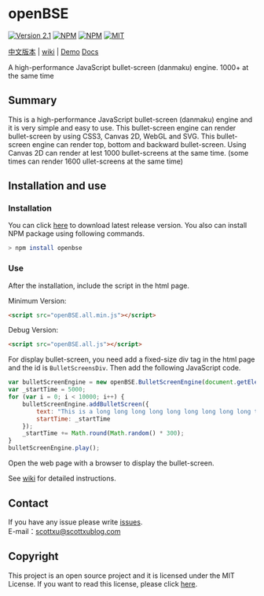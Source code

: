 # openBSE
[![Version 2.1](https://img.shields.io/badge/version-2.1-brightgreen.svg?style=flat-square)](https://github.com/iamscottxu/openBSE/releases/tag/v2.1)
[![NPM](https://img.shields.io/npm/v/openbse.svg?style=flat-square)](https://www.npmjs.com/package/openbse)
[![NPM](https://img.shields.io/npm/v/bullet-screen-engine.svg?style=flat-square)](https://www.npmjs.com/package/bullet-screen-engine)
[![MIT](https://img.shields.io/github/license/mashape/apistatus.svg?style=flat-square)](https://github.com/iamscottxu/openBSE/blob/master/LICENSE)

[中文版本](https://github.com/iamscottxu/openBSE/blob/master/README.md) |
[wiki](https://github.com/iamscottxu/openBSE/wiki) |
[Demo](https://iamscottxu.github.io/openBSE/demo/openBSEDemo.html)
[Docs](https://iamscottxu.github.io/openBSE/docs/2.1/index.html)

A high-performance JavaScript bullet-screen (danmaku) engine. 1000+ at the same time

## Summary
This is a high-performance JavaScript bullet-screen (danmaku) engine and it is very simple and easy to use. This bullet-screen engine can render bullet-screen by using CSS3, Canvas 2D, WebGL and SVG. This bullet-screen engine can render top, bottom and backward bullet-screen. Using Canvas 2D can render at lest 1000 bullet-screens at the same time. (some times can render 1600 ullet-screens at the same time)

## Installation and use
### Installation
You can click [here](https://github.com/iamscottxu/openBSE/releases/tag/v2.1) to download latest release version. You also can install NPM package using following commands.
```Bash
> npm install openbse
```

### Use
After the installation, include the script in the html page.

Minimum Version:
```Html
<script src="openBSE.all.min.js"></script>
```
Debug Version:
```Html
<script src="openBSE.all.js"></script>
```
For display bullet-screen, you need add a fixed-size div tag in the html page and the id is `BulletScreensDiv`. Then add the following JavaScript code.
```JavaScript
var bulletScreenEngine = new openBSE.BulletScreenEngine(document.getElementById('BulletScreensDiv'));
var _startTime = 5000;
for (var i = 0; i < 10000; i++) {
    bulletScreenEngine.addBulletScreen({
        text: "This is a long long long long long long long long long test(^_^)",
        startTime: _startTime
    });
    _startTime += Math.round(Math.random() * 300);
}
bulletScreenEngine.play();
```
Open the web page with a browser to display the bullet-screen. 

See [wiki](https://github.com/iamscottxu/openBSE/wiki) for detailed instructions.

## Contact
If you have any issue please write [issues](https://github.com/iamscottxu/openBSE/issues).<br/>
E-mail：[scottxu@scottxublog.com](mailto:scottxu@scottxublog.com)

## Copyright
This project is an open source project and it is licensed under the MIT License. If you want to read this license, please click [here](https://github.com/iamscottxu/openBSE/blob/master/LICENSE).
